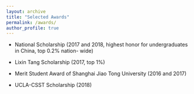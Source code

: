 ```yaml
---
layout: archive
title: "Selected Awards"
permalink: /awards/
author_profile: true
---
```


* National Scholarship (2017 and 2018, highest honor for undergraduates in China, top 0.2% nation-
wide)                

* Lixin Tang Scholarship (2017, top 1%)                 

* Merit Student Award of Shanghai Jiao Tong University (2016 and 2017)

* UCLA-CSST Scholarship  (2018)
